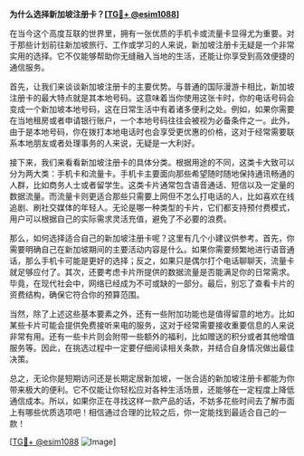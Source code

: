 **为什么选择新加坡注册卡？[[TG💪+ @esim1088](https://t.me/s/esim1088)]**

在当今这个高度互联的世界里，拥有一张优质的手机卡或流量卡显得尤为重要。对于那些计划前往新加坡旅行、工作或学习的人来说，新加坡注册卡无疑是一个非常实用的选择。它不仅能够帮助你无缝融入当地的生活，还能让你享受到高效便捷的通信服务。

首先，让我们来谈谈新加坡注册卡的主要优势。与普通的国际漫游卡相比，新加坡注册卡的最大特点就是其本地号码。这意味着当你使用这张卡时，你的电话号码会变成一个新加坡本地号码，这在日常生活中有着诸多便利之处。例如，如果你需要在当地租房或者申请银行账户，一个本地号码往往会被视为必备条件之一。此外，由于是本地号码，你在拨打本地电话时也会享受更优惠的价格，这对于经常需要联系本地朋友或者处理事务的人来说，无疑是一大利好。

接下来，我们来看看新加坡注册卡的具体分类。根据用途的不同，这类卡大致可以分为两大类：手机卡和流量卡。手机卡主要面向那些希望随时随地保持通讯畅通的人群，比如商务人士或者留学生。这类卡片通常包含语音通话、短信以及一定量的数据流量。而流量卡则更适合那些只需要上网但不怎么打电话的人，比如喜欢在线追剧、刷社交媒体的年轻人。无论是哪一种类型的卡片，它们都支持预付费模式，用户可以根据自己的实际需求灵活充值，避免了不必要的浪费。

那么，如何选择适合自己的新加坡注册卡呢？这里有几个小建议供参考。首先，你需要明确自己在新加坡期间的主要活动内容是什么。如果你需要频繁地进行语音通话，那么手机卡可能是更好的选择；反之，如果只是偶尔打个电话聊聊天，流量卡就足够应付了。其次，还要考虑卡片所提供的数据流量是否能满足你的日常需求。毕竟，在现代社会中，网络已经成为不可或缺的一部分。最后，别忘了查看卡片的资费结构，确保它符合你的预算范围。

当然，除了上述这些基本要素之外，还有一些附加功能也是值得留意的地方。比如某些卡片可能会提供免费接听来电的服务，这对于经常需要接收重要信息的人来说非常有用。还有一些卡片则会附带一些额外的福利，比如赠送的积分或者其他增值服务等。因此，在挑选过程中一定要仔细阅读相关条款，并结合自身情况做出最佳决策。

总之，无论你是短期访问还是长期定居新加坡，一张合适的新加坡注册卡都能为你带来极大的便利。它不仅能让你轻松应对各种生活场景，还能够在一定程度上降低通信成本。所以，如果你正在寻找这样一款产品的话，不妨多花些时间去了解市面上有哪些优质选项吧！相信通过合理的比较之后，你一定能找到最适合自己的一款！

[[TG💪+ @esim1088](https://t.me/s/esim1088) ![Image](https://i.postimg.cc/4NQfJmqS/Snipaste-2025-05-13-00-14-12.png)]